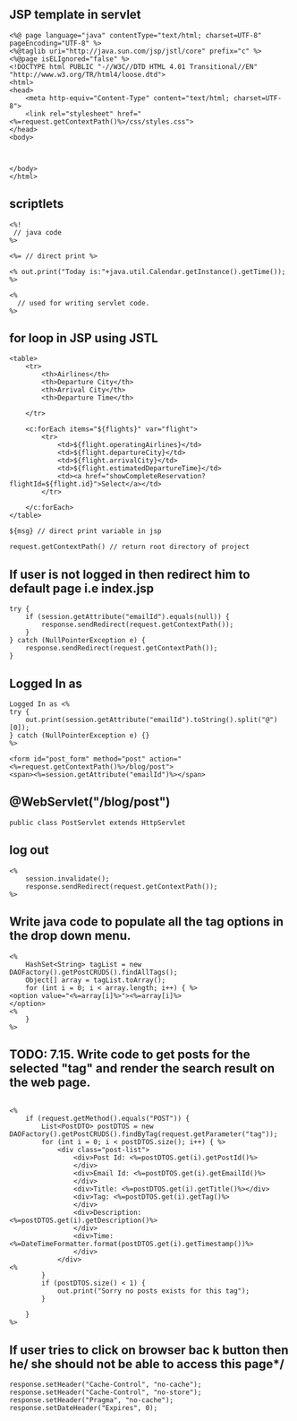 ## JSP template in servlet

```
<%@ page language="java" contentType="text/html; charset=UTF-8" pageEncoding="UTF-8" %>
<%@taglib uri="http://java.sun.com/jsp/jstl/core" prefix="c" %>
<%@page isELIgnored="false" %>
<!DOCTYPE html PUBLIC "-//W3C//DTD HTML 4.01 Transitional//EN" "http://www.w3.org/TR/html4/loose.dtd">
<html>
<head>
    <meta http-equiv="Content-Type" content="text/html; charset=UTF-8">
    <link rel="stylesheet" href="<%=request.getContextPath()%>/css/styles.css">
</head>
<body>



</body>
</html>
```

## scriptlets

```
<%!   
 // java code 
%>  

<%= // direct print %>  

<% out.print("Today is:"+java.util.Calendar.getInstance().getTime()); %>  

<%   
  // used for writing servlet code.
%>  
```

## for loop in JSP using JSTL

```
<table>
    <tr>
        <th>Airlines</th>
        <th>Departure City</th>
        <th>Arrival City</th>
        <th>Departure Time</th>

    </tr>

    <c:forEach items="${flights}" var="flight">
        <tr>
            <td>${flight.operatingAirlines}</td>
            <td>${flight.departureCity}</td>
            <td>${flight.arrivalCity}</td>
            <td>${flight.estimatedDepartureTime}</td>
            <td><a href="showCompleteReservation?flightId=${flight.id}">Select</a></td>
        </tr>

    </c:forEach>
</table>
```

```
${msg} // direct print variable in jsp

request.getContextPath() // return root directory of project
```

## If user is not logged in then redirect him to default page i.e index.jsp

```
try {
    if (session.getAttribute("emailId").equals(null)) {
        response.sendRedirect(request.getContextPath());
    }
} catch (NullPointerException e) {
    response.sendRedirect(request.getContextPath());
}
```

## Logged In as

```
Logged In as <%
try {
    out.print(session.getAttribute("emailId").toString().split("@")[0]);
} catch (NullPointerException e) {}
%>
```

```
<form id="post_form" method="post" action="<%=request.getContextPath()%>/blog/post">
<span><%=session.getAttribute("emailId")%></span>
```

## @WebServlet("/blog/post")

```
public class PostServlet extends HttpServlet 
```

## log out

```
<%
    session.invalidate();
    response.sendRedirect(request.getContextPath());
%>
```

## Write java code to populate all the tag options in the drop down menu.

```
<%
    HashSet<String> tagList = new DAOFactory().getPostCRUDS().findAllTags();
    Object[] array = tagList.toArray();
    for (int i = 0; i < array.length; i++) { %>
<option value="<%=array[i]%>"><%=array[i]%>
</option>
<%
    }
%>
```

## TODO: 7.15. Write code to get posts for the selected "tag" and render the search result on the web page.

```

<%
    if (request.getMethod().equals("POST")) {
        List<PostDTO> postDTOS = new DAOFactory().getPostCRUDS().findByTag(request.getParameter("tag"));
        for (int i = 0; i < postDTOS.size(); i++) { %>
            <div class="post-list">
                <div>Post Id: <%=postDTOS.get(i).getPostId()%>
                </div>
                <div>Email Id: <%=postDTOS.get(i).getEmailId()%>
                </div>
                <div>Title: <%=postDTOS.get(i).getTitle()%></div>
                <div>Tag: <%=postDTOS.get(i).getTag()%>
                </div>
                <div>Description: <%=postDTOS.get(i).getDescription()%>
                </div>
                <div>Time: <%=DateTimeFormatter.format(postDTOS.get(i).getTimestamp())%>
                </div>
            </div>
<%
        }
        if (postDTOS.size() < 1) {
            out.print("Sorry no posts exists for this tag");
        }

    }
%>
```

## If user tries to click on browser bac k button then he/ she should not be able to access this page*/

```
response.setHeader("Cache-Control", "no-cache");
response.setHeader("Cache-Control", "no-store");
response.setHeader("Pragma", "no-cache");
response.setDateHeader("Expires", 0);
```